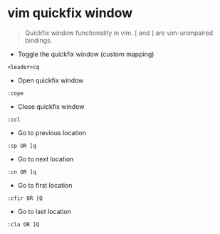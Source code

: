 # vim quickfix window

> Quickfix window functionality in vim.
> [ and ] are vim-unimpaired bindings.

- Toggle the quickfix window (custom mapping)

`<leader>cq`

- Open quickfix window

`:cope`

- Close quickfix window

`:ccl`

- Go to previous location

`:cp OR [q`

- Go to next location

`:cn OR ]q`

- Go to first location

`:cfir OR [Q`

- Go to last location

`:cla OR ]Q`
